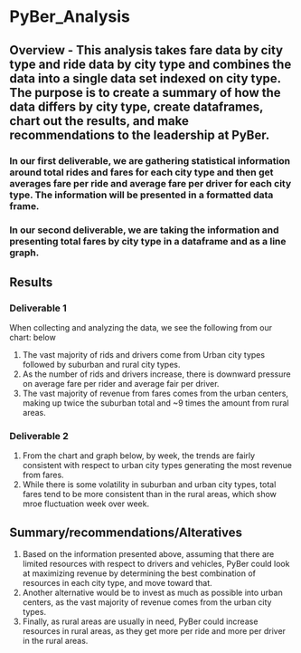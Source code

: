 # PyBer_Analysis
## Overview - This analysis takes fare data by city type and ride data by city type and combines the data into a single data set indexed on city type. The purpose is to create a summary of how the data differs by city type, create dataframes, chart out the results, and make recommendations to the leadership at PyBer. 
### In our first deliverable, we are gathering statistical information around total rides and fares for each city type and then get averages fare per ride and average fare per driver for each city type. The information will be presented in a formatted data frame. 
### In our second deliverable, we are taking the information and presenting total fares by city type in a dataframe and as a line graph. 

## Results
### Deliverable 1 
When collecting and analyzing the data, we see the following from our chart: below
1. The vast majority of rids and drivers come from Urban city types followed by suburban and rural city types. 
2. As the number of rids and drivers increase, there is downward pressure on average fare per rider and average fair per driver. 
3. The vast majority of revenue from fares comes from the urban centers, making up twice the suburban total and ~9 times the amount from rural areas. 


### Deliverable 2
1. From the chart and graph below, by week, the trends are fairly consistent with respect to urban city types generating the most revenue from fares. 
2. While there is some volatility in suburban and urban city types, total fares tend to be more consistent than in the rural areas, which show mroe fluctuation week over week. 


## Summary/recommendations/Alteratives
1. Based on the information presented above, assuming that there are limited resources with respect to drivers and vehicles, PyBer could look at maximizing revenue by determining the best combination of resources in each city type, and move toward that. 
2. Another alternative would be to invest as much as possible into urban centers, as the vast majority of revenue comes from the urban city types. 
3. Finally, as rural areas are usually in need, PyBer could increase resources in rural areas, as they get more per ride and more per driver in the rural areas. 
